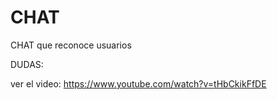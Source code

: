 # CHAT
CHAT que reconoce usuarios

DUDAS:

ver el video: https://www.youtube.com/watch?v=tHbCkikFfDE
